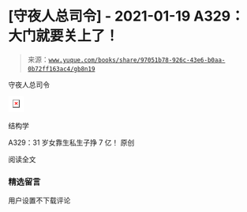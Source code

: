 # [守夜人总司令] - 2021-01-19 A329：大门就要关上了！

> 来源：[`www.yuque.com/books/share/97051b78-926c-43e6-b0aa-0b72ff163ac4/gb8n19`](https://www.yuque.com/books/share/97051b78-926c-43e6-b0aa-0b72ff163ac4/gb8n19)



守夜人总司令 

![](img/cadded6bb003e084256c81bb4fa8d3c6.png)  

结构学 

A329：31 岁女靠生私生子挣 7 亿！ 原创 

阅读全文 

### 精选留言 

用户设置不下载评论